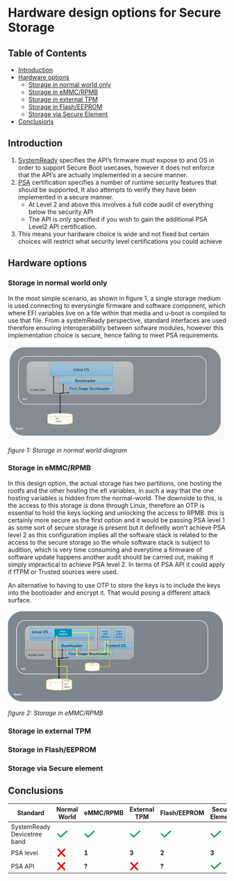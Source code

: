 <!-- SPDX-License-Identifier: CC-BY-SA-4.0 -->

# Hardware design options for Secure Storage

## Table of Contents
- [Introduction](#introduction)
- [Hardware options](#hardware-options)
  - [Storage in normal world only](#storage-in-normal-world-only)
  - [Storage in eMMC/RPMB](#storage-in-emmcrpmb)
  - [Storage in external TPM](#storage-in-external-tpm)
  - [Storage in Flash/EEPROM](#storage-in-flasheeprom)
  - [Storage via Secure Element](#storage-via-secure-element)
- [Conclusions](#conclusions)

## Introduction  
  
1. [SystemReady][SystemReady] specifies the API’s firmware must expose to and OS in order to support Secure Boot usecases, however it does not enforce that the API’s are actually implemented in a secure manner.​
2. [PSA][PSA] certification specifies a number of runtime security features that should be supported, It also attempts to verify they have been implemented in a secure manner.​
   - At Level 2 and above this involves a full code audit of everything below the security API​
   - The API is only specified if you wish to gain the additional PSA Level2 API certification.​
3. This means your hardware choice is wide and not fixed but certain choices will restrict what security level certifications you could achieve​

## Hardware options
### Storage in normal world only

In the most simple scenario, as shown in figure 1, a single storage medium is used connecting to everysingle firmware and software component, which where EFI variables live on a file within that media and u-boot is compiled to use that file.
From a systemReady perspective, standard interfaces are used therefore ensuring interoperability between sofware modules, however this implementation choice is secure, hence failing to meet PSA requirements.




![Storage normal world](images/storage_normal_world_500px.jpg)

_figure 1: Storage in normal world diagram_

### Storage in eMMC/RPMB
In this design option, the actual storage has two partitions, one hosting the rootfs and the other hosting the efi variables, in such a way that the one hosting variables is hidden from the normal-world. The downside to this, is the access to this storage is done through Linux, therefore an OTP is essential to hold the keys locking and unlocking the access to RPMB. this is certainly more secure as the first option and it would be passing PSA level 1 as some sort of secure storage is present but it definetly won't achieve PSA level 2 as this configuration implies all the software stack is related to the access to the secure storage so the whole software stack is subject to audition, which is very time consuming and everytime a firmware of software update happens another audit should be carried out, making it simply impractical to achieve PSA level 2. In terms of PSA API it could apply if fTPM or Trusted sources were used.  

An alternative to having to use OTP to store the keys is to include the keys into the bootloader and encrypt it. That would posing a different attack surface.

![Storage eMMC RPMB](images/storage_emmc_500px.jpg)

_figure 2: Storage in eMMC/RPMB_

### Storage in external TPM


### Storage in Flash/EEPROM



### Storage via Secure element




## Conclusions

| Standard  | Normal World | eMMC/RPMB |   External TPM |  Flash/EEPROM | Secure Element |
|-----------|--------------|-----------|----------------|---------------|----------------|
| SystemReady Devicetree band    | ![yes](images/check.jpg)  | ![yes](images/check.jpg) |  ![yes](images/check.jpg) |   ![yes](images/check.jpg) |  ![yes](images/check.jpg) |
| PSA level      | ![no](images/cross.jpg)   | __1__ | __3__ | __2__ | __3__ |
| PSA API     | ![no](images/cross.jpg)    | __?__ |  ![no](images/cross.jpg)    | __?__ |  ![yes](images/check.jpg)   | 

[SystemReady]: https://www.arm.com/architecture/system-architectures/systemready-compliance-program/systemready-devicetree-band
[PSA]: https://www.psacertified.org/
